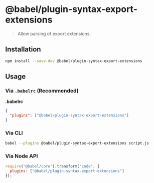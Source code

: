 # @babel/plugin-syntax-export-extensions

> Allow parsing of export extensions.

## Installation

```sh
npm install --save-dev @babel/plugin-syntax-export-extensions
```

## Usage

### Via `.babelrc` (Recommended)

**.babelrc**

```json
{
  "plugins": ["@babel/plugin-syntax-export-extensions"]
}
```

### Via CLI

```sh
babel --plugins @babel/plugin-syntax-export-extensions script.js
```

### Via Node API

```javascript
require("@babel/core").transform("code", {
  plugins: ["@babel/plugin-syntax-export-extensions"]
});
```
